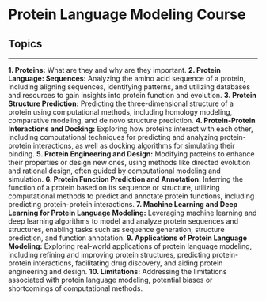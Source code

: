 # Protein Language Modeling Course


## Topics
----
**1. Proteins:**
   What are they and why are they important.
**2. Protein Language: Sequences:**
   Analyzing the amino acid sequence of a protein, including aligning sequences, identifying patterns, and utilizing databases and resources to gain insights into protein function and evolution.
**3. Protein Structure Prediction:**
   Predicting the three-dimensional structure of a protein using computational methods, including homology modeling, comparative modeling, and de novo structure prediction.
**4. Protein-Protein Interactions and Docking:**
    Exploring how proteins interact with each other, including computational techniques for predicting and analyzing protein-protein interactions, as well as docking algorithms for simulating their binding.
**5. Protein Engineering and Design:**
    Modifying proteins to enhance their properties or design new ones, using methods like directed evolution and rational design, often guided by computational modeling and simulation.
**6. Protein Function Prediction and Annotation:**
    Inferring the function of a protein based on its sequence or structure, utilizing computational methods to predict and annotate protein functions, including predicting protein-protein interactions.
**7. Machine Learning and Deep Learning for Protein Language Modeling:**
    Leveraging machine learning and deep learning algorithms to model and analyze protein sequences and structures, enabling tasks such as sequence generation, structure prediction, and function annotation.
**9. Applications of Protein Language Modeling:**
    Exploring real-world applications of protein language modeling, including refining and improving protein structures, predicting protein-protein interactions, facilitating drug discovery, and aiding protein engineering and design.
**10. Limitations:**
    Addressing the limitations associated with protein language modeling, potential biases or shortcomings of computational methods.
